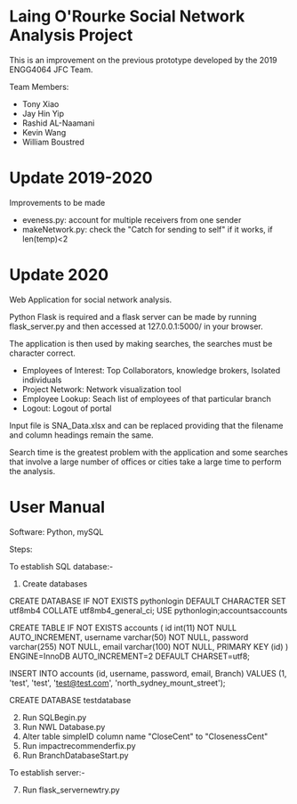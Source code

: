 # Laing O'Rourke Social Network Analysis Project
This is an improvement on the previous prototype developed by the 2019 ENGG4064 JFC Team.

Team Members:

 - Tony Xiao
 - Jay Hin Yip
 - Rashid AL-Naamani
 - Kevin Wang
 - William Boustred

# Update 2019-2020
Improvements to be made
  - eveness.py: account for multiple receivers from one sender
  - makeNetwork.py: check the "Catch for sending to self" if it works, if len(temp)<2

# Update 2020
Web Application for social network analysis. 

Python Flask is required and a flask server can be made by running flask_server.py and then accessed at 127.0.0.1:5000/ in your browser.

The application is then used by making searches, the searches must be character correct.

  - Employees of Interest: Top Collaborators, knowledge brokers, Isolated individuals 
  - Project Network: Network visualization tool
  - Employee Lookup: Seach list of employees of that particular branch
  - Logout: Logout of portal
  
Input file is SNA_Data.xlsx and can be replaced providing that the filename and column headings remain the same.

Search time is the greatest problem with the application and some searches that involve a large number of offices or cities take a large time to perform the analysis.

# User Manual
Software: Python, mySQL

Steps:

To establish SQL database:-
1. Create databases

CREATE DATABASE IF NOT EXISTS pythonlogin DEFAULT CHARACTER SET utf8mb4 COLLATE utf8mb4_general_ci;
USE pythonlogin;accountsaccounts

CREATE TABLE IF NOT EXISTS accounts (
	id int(11) NOT NULL AUTO_INCREMENT,
  	username varchar(50) NOT NULL,
  	password varchar(255) NOT NULL,
  	email varchar(100) NOT NULL,
    PRIMARY KEY (id)
) ENGINE=InnoDB AUTO_INCREMENT=2 DEFAULT CHARSET=utf8;

INSERT INTO accounts (id, username, password, email, Branch) VALUES (1, 'test', 'test', 'test@test.com', 'north_sydney_mount_street');

CREATE DATABASE testdatabase

2. Run SQLBegin.py
3. Run NWL Database.py
4. Alter table simpleID column name "CloseCent" to "ClosenessCent"
5. Run impactrecommenderfix.py
6. Run BranchDatabaseStart.py

To establish server:-

7. Run flask_servernewtry.py
